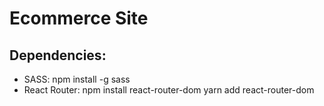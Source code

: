# Ecommerce Site

## Dependencies:
- SASS: npm install -g sass
- React Router: 
npm install react-router-dom
yarn add react-router-dom